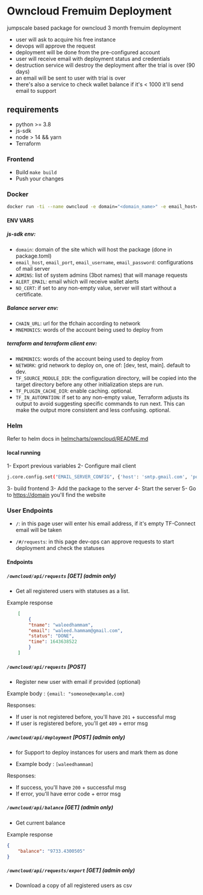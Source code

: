 # Owncloud Fremuim Deployment

jumpscale based package for owncloud 3 month fremuim deployment

- user will ask to acquire his free instance
- devops will approve the request
- deployment will be done from the pre-configured account
- user will receive email with deployment status and credentials
- destruction service will destroy the deployment after the trial is over (90 days)
- an email will be sent to user with trial is over
- there's also a service to check wallet balance if it's < 1000 it'll send email to support

## requirements

- python >= 3.8
- js-sdk
- node > 14 && yarn
- Terraform

### Frontend

- Build `make build`
- Push your changes

### Docker

```bash
docker run -ti --name owncloud -e domain="<domain_name>" -e email_host="<mail_server_hostname>" -e email_port=<port> -e email_username="<email>" -e email_password="<password>" -e MNEMONICS="<MNEMONICS>" -e CHAIN_URL="wss://tfchain.dev.grid.tf/ws" -e NETWORK="dev" -e ADMINS="['<3bot_name>']" -e ALERT_EMAIL="<support_mail_address>" -p 80:80 -p 443:443 threefolddev/owncloud_deployer:0.1
```

#### ENV VARS 
##### js-sdk env:
  
- `domain`: domain of the site which will host the package (done in package.toml)
- `email_host`, `email_port`, `email_username`, `email_password`: configurations of mail server
- `ADMINS`: list of system admins (3bot names) that will manage requests
- `ALERT_EMAIL`: email which will receive wallet alerts
- `NO_CERT`: if set to any non-empty value, server will start without a certificate.
##### Balance server env:
- `CHAIN_URL`: url for the tfchain according to network
- `MNEMONICS`: words of the account being used to deploy from

##### terraform and terraform client env:
- `MNEMONICS`: words of the account being used to deploy from
- `NETWORK`: grid network to deploy on, one of: [dev, test, main]. default to dev.
- `TF_SOURCE_MODULE_DIR`: the configuration directory, will be copied into the target directory before any other initialization steps are run.
- `TF_PLUGIN_CACHE_DIR`: enable caching. optional.
- `TF_IN_AUTOMATION`: if set to any non-empty value, Terraform adjusts its output to avoid suggesting specific commands to run next. This can make the output more consistent and less confusing. optional.

### Helm

Refer to helm docs in [helmcharts/owncloud/README.md](helmcharts/owncloud/README.md)

#### local running

1- Export previous variables
2- Configure mail client

  ```bash
  j.core.config.set("EMAIL_SERVER_CONFIG", {'host': 'smtp.gmail.com', 'port': '587', 'username': '', 'password': ''}) 
  ```

3- build frontend
3- Add the package to the server
4- Start the server
5- Go to <https://domain> you'll find the website

### User Endpoints

- `/`: in this page user will enter his email address, if it's empty TF-Connect email will be taken

- `/#/requests`: in this page dev-ops can approve requests to start deployment and check the statuses

#### Endpoints

##### `/owncloud/api/requests` [GET] (admin only)

- Get all registered users with statuses as a list.

Example response

```json
    [
        {
        "tname": "waleedhammam",
        "email": "waleed.hammam@gmail.com",
        "status": "DONE",
        "time": 1643638522
        }
    ]

```

##### `/owncloud/api/requests` [POST]

- Register new user with email if provided (optional)

Example body : `{email: "someone@example.com}`

Responses:

- If user is not registered before, you'll have `201` + successful msg
- If user is registered before, you'll get `409` + error msg

##### `/owncloud/api/deployment` [POST] (admin only)

- for Support to deploy instances for users and mark them as done

- Example body : `[waleedhammam]`

Responses:

- If success, you'll have `200` + successful msg
- If error, you'll have error code + error msg

##### `/owncloud/api/balance` [GET] (admin only)

- Get current balance

Example response

```json
{
    "balance": "9733.4300505"
}
```

##### `/owncloud/api/requests/export` [GET] (admin only)

- Download a copy of all registered users as csv

